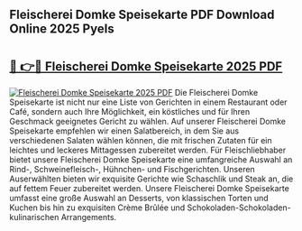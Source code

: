 ## Fleischerei Domke Speisekarte PDF Download Online 2025 PyeIs

# <h2><a href="http://gc6yk2.nevu.top/?p=Fleischerei+Domke+Speisekarte">🔗 👉🔴 Fleischerei Domke Speisekarte 2025 PDF</a></h2>

[![Fleischerei Domke Speisekarte 2025 PDF](https://i.imgur.com/dBaPXMq.png)](http://gc6yk2.nevu.top/?p=Fleischerei+Domke+Speisekarte)
Die Fleischerei Domke Speisekarte ist nicht nur eine Liste von Gerichten in einem Restaurant oder Café, sondern auch Ihre Möglichkeit, ein köstliches und für Ihren Geschmack geeignetes Gericht zu wählen. Auf unserer Fleischerei Domke Speisekarte empfehlen wir einen Salatbereich, in dem Sie aus verschiedenen Salaten wählen können, die mit frischen Zutaten für ein leichtes und leckeres Mittagessen zubereitet werden. Für Fleischliebhaber bietet unsere Fleischerei Domke Speisekarte eine umfangreiche Auswahl an Rind-, Schweinefleisch-, Hühnchen- und Fischgerichten. Unseren Auserwählten bieten wir exquisite Gerichte wie Schaschlik und Steak an, die auf fettem Feuer zubereitet werden. Unsere Fleischerei Domke Speisekarte umfasst eine große Auswahl an Desserts, von klassischen Torten und Kuchen bis hin zu exquisiten Crème Brûlée und Schokoladen-Schokoladen-kulinarischen Arrangements.
